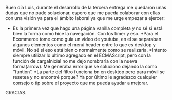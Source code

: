 Buen día Luis, durante el desarrollo de la tercera entrega me quedaron unas dudas que no pude solucionar, espero que me pueda colaborar con ellas con una visión ya para el ámbito laboral ya que me urge empezar a ejercer:

- Es la primera vez que hago una página vanilla completa y no sé si está bien la forma como hice la navegación. Con los timer y eso.
  *Para el Ecommerce tome como guía un video de youtube, en el se separaban algunos elementos como el menú header entre lo que es desktop y móvil. No sé si eso está bien o normalmente como se realizaría.
  *Intento siempre utilizar lo ultimo agregado en el ECMAScript, pero con la función de cargaInicial no me dejo nombrarla con la nueva forma(arrow). Me generaba error que se soluciono dejando la como “funtion”.
  \*La parte del filtro funciona bn en desktop pero para móvil se resetea y no encontré porque?
  Ya por último le agradezco cualquier consejo o tip sobre el proyecto que me pueda ayudar a mejorar.

GRACIAS.
